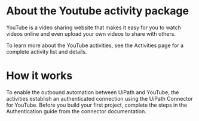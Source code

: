 ﻿# About the Youtube activity package

YouTube is a video sharing website that makes it easy for you to watch videos online and even upload your own videos to share with others.



To learn more about the YouTube activities, see the Activities page for a
            complete activity list and details.

# How it works

To enable the outbound automation between UiPath and YouTube, the activities establish an
                authenticated connection using the UiPath Connector for YouTube. Before you build
                your first project, complete the steps in the Authentication guide from the connector
                documentation.
